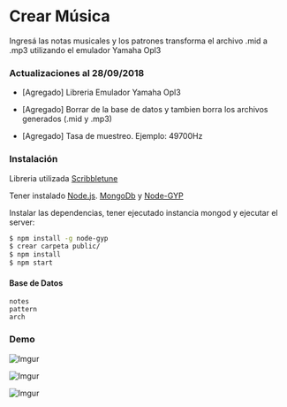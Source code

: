 # Crear Música

Ingresá las notas musicales y los patrones transforma el archivo .mid a .mp3 utilizando el emulador Yamaha Opl3

### Actualizaciones al 28/09/2018

- [Agregado] Libreria Emulador Yamaha Opl3

- [Agregado] Borrar de la base de datos y tambien borra los archivos generados (.mid y .mp3)

- [Agregado] Tasa de muestreo. Ejemplo: 49700Hz

### Instalación

Libreria utilizada [Scribbletune](https://scribbletune.com/)

Tener instalado [Node.js](https://nodejs.org/). [MongoDb](https://www.google.com) y [Node-GYP](https://github.com/nodejs/node-gyp)

Instalar las dependencias, tener ejecutado instancia mongod y ejecutar el server:

```sh
$ npm install -g node-gyp
$ crear carpeta public/
$ npm install
$ npm start
```

#### Base de Datos

```
notes
pattern
arch
```

### Demo

![Imgur](https://i.imgur.com/XAwjL06.png)

![Imgur](https://i.imgur.com/XZ0gKbG.png)

![Imgur](https://i.imgur.com/xWjfU3w.png)